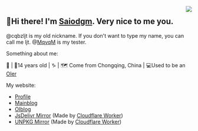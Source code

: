 <img align='right' src='https://files.imgdb.cn/static/images/07/d9/62ecbf118c61dc3b8e1307d9.jpg'>

## 🎉Hi there! I'm [Saiodgm](https://github.com/cqbzljt). Very nice to me you.

@cqbzljt is my old nickname. If you don't want to type my name, you can call me ljt. @[MqvqM](https://github.com/MqvqM) is my tester.

Something about me:

👩 | 🍰14 years old | ♑ | :world_map: Come from Chongqing, China | 💻Used to be an [OIer](https://oier.baoshuo.dev/)

My website:

- [Profile](https://saiodgm.gq)
- [Mainblog](https://blog.saiodgm.gq)
- [OIblog](https://oi.saiodgm.gq)
- [JsDelivr Mirror](https://j.saiodgm.gq) (Made by [Cloudflare Worker](https://workers.cloudflare.com/))
- [UNPKG Mirror](https://u.saiodgm.gq) (Made by [Cloudflare Worker](https://workers.cloudflare.com/))
